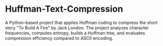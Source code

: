 # Huffman-Text-Compression
A Python-based project that applies Huffman coding to compress the short story "To Build A Fire" by Jack London. The project analyzes character frequencies, computes entropy, builds a Huffman tree, and evaluates compression efficiency compared to ASCII encoding.
